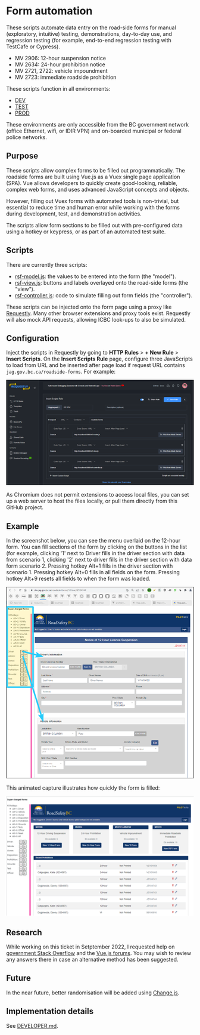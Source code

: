 # Form automation

These scripts automate data entry on the road-side forms for manual (exploratory, intuitive) testing, demonstrations, day-to-day use, and regression testing (for example, end-to-end regression testing with TestCafe or Cypress).

- MV 2906: 12-hour suspension notice
- MV 2634: 24-hour prohibition notice
- MV 2721, 2722: vehicle impoundment
- MV 2723: immediate roadside prohibition

These scripts function in all environments:

 - [DEV](https://dev.jag.gov.bc.ca/roadside-forms/)
 - [TEST](https://test.jag.gov.bc.ca/roadside-forms/)
 - [PROD](https://jag.gov.bc.ca/roadside-forms/)

These environments are only accessible from the BC government network (office Ethernet, wifi, or IDIR VPN) and on-boarded municipal or federal police networks.


## Purpose

These scripts allow complex forms to be filled out programmatically. The roadside forms are built using Vue.js as a Vuex single page application (SPA). Vue allows developers to quickly create good-looking, reliable, complex web forms, and uses advanced JavaScript concepts and objects. 

However, filling out Vuex forms with automated tools is non-trivial, but essential to reduce time and human error while working with the forms during development, test, and demonstration activities. 

The scripts allow form sections to be filled out with pre-configured data using a hotkey or keypress, or as part of an automated test suite.


## Scripts

There are currently three scripts:

- [rsf-model.js](rsf-model.js): the values to be entered into the form (the "model").
- [rsf-view.js](rsf-view.js): buttons and labels overlayed onto the road-side forms (the "view").
- [rsf-controller.js](rsf-controller.js): code to simulate filling out form fields (the "controller").

These scripts can be injected onto the form page using a proxy like [Requestly](https://requestly.io). Many other browser extensions and proxy tools exist. Requestly will also mock API requests, allowing ICBC look-ups to also be simulated.


## Configuration

Inject the scripts in Requestly by going to **HTTP Rules** > **+ New Rule** > **Insert Scripts**. On the **Insert Scripts Rule** page, configure three JavaScripts to load from URL and be inserted after page load if request URL contains `jag.gov.bc.ca/roadside-forms`. For example:

![Requestly configuration](images/requestly-config.png "Requestly configuration")

As Chromium does not permit extensions to access local files, you can set up a web server to host the files locally, or pull them directly from this GitHub project. 


## Example

In the screenshot below, you can see the menu overlaid on the 12-hour form. You can fill sections of the form by clicking on the buttons in the list (for example, clicking '1' next to Driver fills in the driver section with data from scenario 1, clicking '2' next to driver fills in the driver section with data form scenario 2. Pressing hotkey Alt+1 fills in the driver section with scenario 1. Pressing hotkey Alt+0 fills in all fields on the form. Pressing hotkey Alt+9 resets all fields to when the form was loaded.

![Form showing menu to auto-fill](images/form-example.png "Example usage")

This animated capture illustrates how quickly the form is filled:

![Example of form being filled](images/fill-example.gif "Example of form being filled")


## Research

While working on this ticket in Setptember 2022, I requested help on [government Stack Overflow](https://stackoverflow.developer.gov.bc.ca/questions/809/826) and the [Vue.js forums](https://forum.vuejs.org/t/how-to-simulate-user-interaction-in-a-vuex-single-page-web-app-using-javascript/132345/2). You may wish to review any answers there in case an alternative method has been suggested.


## Future

In the near future, better randomisation will be added using [Change.js](https://chancejs.com/).


## Implementation details

See [DEVELOPER.md](DEVELOPER.md).